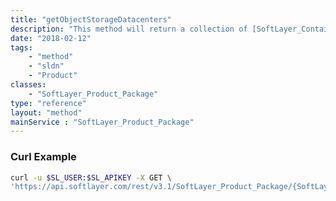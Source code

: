 ```yaml
---
title: "getObjectStorageDatacenters"
description: "This method will return a collection of [SoftLayer_Container_Product_Order_Network_Storage_Hub_Datacenter](/reference/datatypes/SoftLayer_Container_Product_Order_Network_Storage_Hub_Datacenter) objects which contain a datacenter location and all the associated active usage rate prices where object storage is available. This method is really only applicable to the object storage additional service package which has a [SoftLayer_Product_Package_Type](/reference/datatypes/SoftLayer_Product_Package_Type) of '''ADDITIONAL_SERVICES_OBJECT_STORAGE'''. This information is useful so that you can see the 'pay as you go' rates per datacenter. "
date: "2018-02-12"
tags:
    - "method"
    - "sldn"
    - "Product"
classes:
    - "SoftLayer_Product_Package"
type: "reference"
layout: "method"
mainService : "SoftLayer_Product_Package"
---
```


### Curl Example
```bash
curl -u $SL_USER:$SL_APIKEY -X GET \
'https://api.softlayer.com/rest/v3.1/SoftLayer_Product_Package/{SoftLayer_Product_PackageID}/getObjectStorageDatacenters'
```
